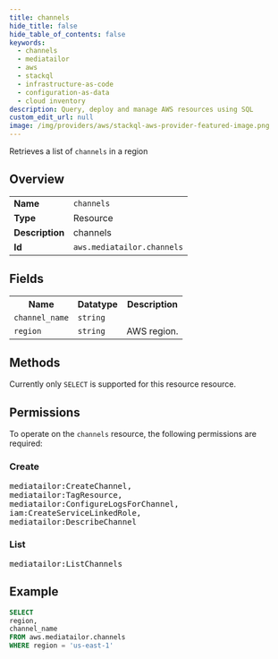 ```yaml
---
title: channels
hide_title: false
hide_table_of_contents: false
keywords:
  - channels
  - mediatailor
  - aws
  - stackql
  - infrastructure-as-code
  - configuration-as-data
  - cloud inventory
description: Query, deploy and manage AWS resources using SQL
custom_edit_url: null
image: /img/providers/aws/stackql-aws-provider-featured-image.png
---
```

Retrieves a list of <code>channels</code> in a region

## Overview
<table><tbody>
<tr><td><b>Name</b></td><td><code>channels</code></td></tr>
<tr><td><b>Type</b></td><td>Resource</td></tr>
<tr><td><b>Description</b></td><td>channels</td></tr>
<tr><td><b>Id</b></td><td><code>aws.mediatailor.channels</code></td></tr>
</tbody></table>

## Fields
<table><tbody>
<tr><th>Name</th><th>Datatype</th><th>Description</th></tr>
<tr><td><code>channel_name</code></td><td><code>string</code></td><td></td></tr>
<tr><td><code>region</code></td><td><code>string</code></td><td>AWS region.</td></tr>

</tbody></table>

## Methods
Currently only <code>SELECT</code> is supported for this resource resource.

## Permissions

To operate on the <code>channels</code> resource, the following permissions are required:

### Create
<pre>
mediatailor:CreateChannel,
mediatailor:TagResource,
mediatailor:ConfigureLogsForChannel,
iam:CreateServiceLinkedRole,
mediatailor:DescribeChannel</pre>

### List
<pre>
mediatailor:ListChannels</pre>


## Example
```sql
SELECT
region,
channel_name
FROM aws.mediatailor.channels
WHERE region = 'us-east-1'
```
